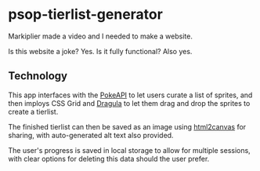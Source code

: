 # psop-tierlist-generator

Markiplier made a video and I needed to make a website.

Is this website a joke? Yes. Is it fully functional? Also yes.

## Technology

This app interfaces with the [PokeAPI](https://pokeapi.co/) to let users curate a list of sprites, and then imploys CSS Grid and [Dragula](https://github.com/bevacqua/dragula) to let them drag and drop the sprites to create a tierlist. 

The finished tierlist can then be saved as an image using [html2canvas](https://github.com/niklasvh/html2canvas) for sharing, with auto-generated alt text also provided.

The user's progress is saved in local storage to allow for multiple sessions, with clear options for deleting this data should the user prefer.
